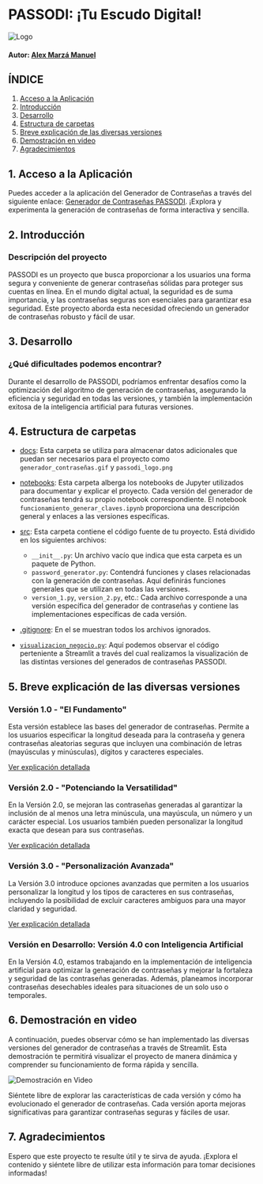 # PASSODI: ¡Tu Escudo Digital!

![Logo](/docs/passodi_logo.png)

#### Autor: [Alex Marzá Manuel](https://github.com/AlexCapis)

## ÍNDICE

1. [Acceso a la Aplicación](#1-acceso-a-la-aplicación)
2. [Introducción](#2-introducción)
3. [Desarrollo](#3-desarrollo)
4. [Estructura de carpetas](#4-estructura-de-carpetas)
5. [Breve explicación de las diversas versiones](#5-breve-explicación-de-las-diversas-versiones)
6. [Demostración en video](#6-demostración-en-video)
7. [Agradecimientos](#7-agradecimientos)


## 1. Acceso a la Aplicación

Puedes acceder a la aplicación del Generador de Contraseñas a través del siguiente enlace: [Generador de Contraseñas PASSODI](https://generador-claves.streamlit.app/). ¡Explora y experimenta la generación de contraseñas de forma interactiva y sencilla.


## 2. Introducción

### Descripción del proyecto

PASSODI es un proyecto que busca proporcionar a los usuarios una forma segura y conveniente de generar contraseñas sólidas para proteger sus cuentas en línea. En el mundo digital actual, la seguridad es de suma importancia, y las contraseñas seguras son esenciales para garantizar esa seguridad. Este proyecto aborda esta necesidad ofreciendo un generador de contraseñas robusto y fácil de usar.

## 3. Desarrollo

### ¿Qué dificultades podemos encontrar?

Durante el desarrollo de PASSODI, podríamos enfrentar desafíos como la optimización del algoritmo de generación de contraseñas, asegurando la eficiencia y seguridad en todas las versiones, y también la implementación exitosa de la inteligencia artificial para futuras versiones.

## 4. Estructura de carpetas

- [docs](https://github.com/AlexCapis/Generador-claves/tree/main/docs): Esta carpeta se utiliza para almacenar datos adicionales que puedan ser necesarios para el proyecto como  `generador_contraseñas.gif` y  `passodi_logo.png`

- [notebooks](https://github.com/AlexCapis/Generador-claves/tree/main/notebooks): Esta carpeta alberga los notebooks de Jupyter utilizados para documentar y explicar el proyecto. Cada versión del generador de contraseñas tendrá su propio notebook correspondiente. El notebook `funcionamiento_generar_claves.ipynb` proporciona una descripción general y enlaces a las versiones específicas.

- [src](https://github.com/AlexCapis/Generador-claves/tree/main/src): Esta carpeta contiene el código fuente de tu proyecto. Está dividido en los siguientes archivos:

  - `__init__.py`: Un archivo vacío que indica que esta carpeta es un paquete de Python.
  - `password_generator.py`: Contendrá funciones y clases relacionadas con la generación de contraseñas. Aquí definirás funciones generales que se utilizan en todas las versiones.
  - `version_1.py`, `version_2.py`, etc.: Cada archivo corresponde a una versión específica del generador de contraseñas y contiene las implementaciones específicas de cada versión.

- [.gitignore](https://github.com/AlexCapis/Generador-claves/blob/main/.gitignore): En el se muestran todos los archivos ignorados.

-  [`visualizacion_negocio.py`](https://github.com/AlexCapis/Generador-claves/blob/main/visualizacion_negocio.py): Aquí podemos observar el código perteniente a Streamlit a través del cual realizamos la visualización de las distintas versiones del generados de contraseñas PASSODI.

## 5. Breve explicación de las diversas versiones

### Versión 1.0 - "El Fundamento"

Esta versión establece las bases del generador de contraseñas. Permite a los usuarios especificar la longitud deseada para la contraseña y genera contraseñas aleatorias seguras que incluyen una combinación de letras (mayúsculas y minúsculas), dígitos y caracteres especiales.

[Ver explicación detallada](notebooks/version_1.0.ipynb)

### Versión 2.0 - "Potenciando la Versatilidad"

En la Versión 2.0, se mejoran las contraseñas generadas al garantizar la inclusión de al menos una letra minúscula, una mayúscula, un número y un carácter especial. Los usuarios también pueden personalizar la longitud exacta que desean para sus contraseñas.

[Ver explicación detallada](notebooks/version_2.0.ipynb)

### Versión 3.0 - "Personalización Avanzada"

La Versión 3.0 introduce opciones avanzadas que permiten a los usuarios personalizar la longitud y los tipos de caracteres en sus contraseñas, incluyendo la posibilidad de excluir caracteres ambiguos para una mayor claridad y seguridad.

[Ver explicación detallada](notebooks/version_3.0.ipynb)

### Versión en Desarrollo: Versión 4.0 con Inteligencia Artificial

En la Versión 4.0, estamos trabajando en la implementación de inteligencia artificial para optimizar la generación de contraseñas y mejorar la fortaleza y seguridad de las contraseñas generadas. Además, planeamos incorporar contraseñas desechables ideales para situaciones de un solo uso o temporales.

## 6. Demostración en video

A continuación, puedes observar cómo se han implementado las diversas versiones del generador de contraseñas a través de Streamlit. Esta demostración te permitirá visualizar el proyecto de manera dinámica y comprender su funcionamiento de forma rápida y sencilla.

![Demostración en Video](docs/generador_contraseñas.gif) 

Siéntete libre de explorar las características de cada versión y cómo ha evolucionado el generador de contraseñas. Cada versión aporta mejoras significativas para garantizar contraseñas seguras y fáciles de usar.

## 7. Agradecimientos

Espero que este proyecto te resulte útil y te sirva de ayuda. ¡Explora el contenido y siéntete libre de utilizar esta información para tomar decisiones informadas!
